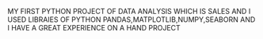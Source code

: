 MY FIRST PYTHON PROJECT OF DATA ANALYSIS WHICH IS SALES AND I USED LIBRAIES OF PYTHON PANDAS,MATPLOTLIB,NUMPY,SEABORN AND I HAVE A GREAT EXPERIENCE ON A HAND PROJECT 
